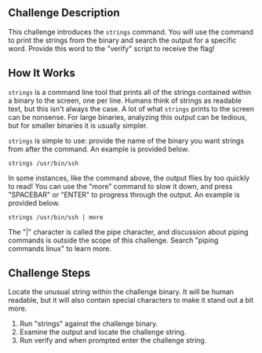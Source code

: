 ## Challenge Description
This challenge introduces the `strings` command. You will use the command to print the strings from the binary and search the output for a specific word. Provide this word to the "verify" script to receive the flag!

## How It Works
`strings` is a command line tool that prints all of the strings contained within a binary to the screen, one per line. Humans think of strings as readable text, but this isn't always the case. A lot of what `strings` prints to the screen can be nonsense. For large binaries, analyzing this output can be tedious, but for smaller binaries it is usually simpler.

`strings` is simple to use: provide the name of the binary you want strings from after the command. An example is provided below.

`
strings /usr/bin/ssh
`

In some instances, like the command above, the output flies by too quickly to read! You can use the "more" command to slow it down, and press "SPACEBAR" or "ENTER" to progress through the output. An example is provided below.

`
strings /usr/bin/ssh | more
`

The "|" character is called the pipe character, and discussion about piping commands is outside the scope of this challenge. Search "piping commands linux" to learn more.

## Challenge Steps
Locate the unusual string within the challenge binary. It will be human readable, but it will also contain special characters to make it stand out a bit more.
1. Run "strings" against the challenge binary.
2. Examine the output and locate the challenge string.
3. Run verify and when prompted enter the challenge string.